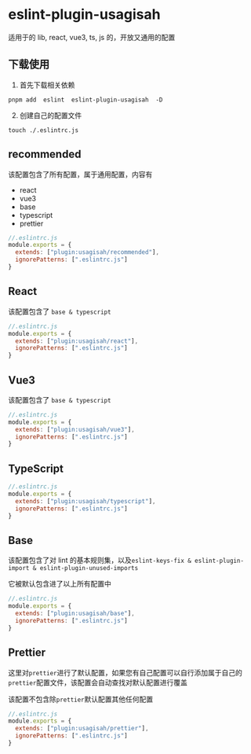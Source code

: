 # eslint-plugin-usagisah

适用于的 lib, react, vue3, ts, js 的，开放又通用的配置

## 下载使用

1. 首先下载相关依赖

```shell
pnpm add  eslint  eslint-plugin-usagisah  -D
```

2. 创建自己的配置文件

```shell
touch ./.eslintrc.js
```



## recommended

该配置包含了所有配置，属于通用配置，内容有

+ react
+ vue3
+ base
+ typescript
+ prettier

```js
//.eslintrc.js
module.exports = {
  extends: ["plugin:usagisah/recommended"],
  ignorePatterns: [".eslintrc.js"]
}
```

## React

该配置包含了 `base & typescript`

```js
//.eslintrc.js
module.exports = {
  extends: ["plugin:usagisah/react"],
  ignorePatterns: [".eslintrc.js"]
}
```

## Vue3

该配置包含了 `base & typescript`

```js
//.eslintrc.js
module.exports = {
  extends: ["plugin:usagisah/vue3"],
  ignorePatterns: [".eslintrc.js"]
}
```

## TypeScript

```js
//.eslintrc.js
module.exports = {
  extends: ["plugin:usagisah/typescript"],
  ignorePatterns: [".eslintrc.js"]
}
```

## Base

该配置包含了对 lint 的基本规则集，以及`eslint-keys-fix & eslint-plugin-import & eslint-plugin-unused-imports`

它被默认包含进了以上所有配置中

```js
//.eslintrc.js
module.exports = {
  extends: ["plugin:usagisah/base"],
  ignorePatterns: [".eslintrc.js"]
}
```

## Prettier

这里对`prettier`进行了默认配置，如果您有自己配置可以自行添加属于自己的`prettier`配置文件，该配置会自动查找对默认配置进行覆盖

该配置不包含除`prettier`默认配置其他任何配置

```js
//.eslintrc.js
module.exports = {
  extends: ["plugin:usagisah/prettier"],
  ignorePatterns: [".eslintrc.js"]
}
```

